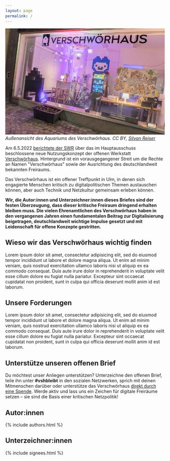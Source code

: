 ```yaml
---
layout: page
permalink: /
---
```

![Außenansicht des Aquariums des Verschwörhaus](vsh.jpg) _Außenansicht des Aquariums des Verschwörhaus. CC BY, [Silvan Reiser](https://konkludenz.de)_

Am 6.5.2022 [berichtete der SWR](https://www.swr.de/swraktuell/baden-wuerttemberg/ulm/neues-nutzungskonzept-fuer-verschwoerhaus-ulm-100.html)
über das im Hauptausschuss beschlossene neue Nutzungskonzept der offenen Werkstatt [Verschwörhaus](https://verschwoerhaus.de/).
Hintergrund ist ein vorausgegangener Streit um die Rechte an Namen "Verschwörhaus" sowie der Ausrichtung des deutschlandweit bekannten Freiraums.

Das Verschwörhaus ist ein offener Treffpunkt in Ulm, in denen sich engagierte Menschen kritisch zu digitalpolitischen Themen austauschen können,
aber auch Technik und Netzkultur gemeinsam erleben können.

**Wir, die Autor:innen und Unterzeichner:innen dieses Briefes sind der festen Überzeugung, dass dieser kritische Freiraum dringend erhalten bleiben muss.
Die vielen Ehrenamtlichen des Verschwörhaus haben in den vergangenen Jahren einen fundamentalen Beitrag zur Digitalisierung beigetragen, deutschlandweit 
wichtige Impulse gesetzt und mit Leidenschaft für offene Konzepte gestritten.**

## Wieso wir das Verschwörhaus wichtig finden

Lorem ipsum dolor sit amet, consectetur adipisicing elit, sed do eiusmod tempor incididunt ut labore et dolore magna aliqua. Ut enim ad minim veniam, quis nostrud exercitation ullamco laboris nisi ut aliquip ex ea commodo consequat. Duis aute irure dolor in reprehenderit in voluptate velit esse cillum dolore eu fugiat nulla pariatur. Excepteur sint occaecat cupidatat non proident, sunt in culpa qui officia deserunt mollit anim id est laborum.

## Unsere Forderungen

Lorem ipsum dolor sit amet, consectetur adipisicing elit, sed do eiusmod tempor incididunt ut labore et dolore magna aliqua. Ut enim ad minim veniam, quis nostrud exercitation ullamco laboris nisi ut aliquip ex ea commodo consequat. Duis aute irure dolor in reprehenderit in voluptate velit esse cillum dolore eu fugiat nulla pariatur. Excepteur sint occaecat cupidatat non proident, sunt in culpa qui officia deserunt mollit anim id est laborum.

## Unterstütze unseren offenen Brief

Du möchtest unser Anliegen unterstützen? Unterzeichne den offenen Brief, teile ihn unter **#vshbleibt** in den sozialen Netzwerken,
sprich mit deinen Mitmenschen darüber oder unterstütze das Verschwörhaus [direkt durch eine Spende](https://verschwoerhaus.de/spenden/). Werde
aktiv und lass uns ein Zeichen für digitale Freiräume setzen – sie sind die Basis einer kritischen Netzpolitik!

## Autor:innen

{% include authors.html %}

## Unterzeichner:innen

{% include signees.html %}